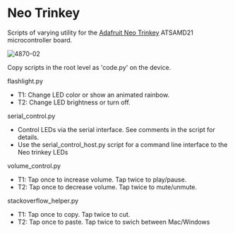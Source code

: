 # Neo Trinkey

Scripts of varying utility for the [Adafruit Neo Trinkey](https://www.adafruit.com/product/4870) ATSAMD21 microcontroller board.

![4870-02](https://user-images.githubusercontent.com/251168/114488192-cc193a00-9bc5-11eb-909c-7133a67af6b9.jpg)

Copy scripts in the root level as 'code.py' on the device.

flashlight.py
- T1: Change LED color or show an animated rainbow.
- T2: Change LED brightness or turn off.

serial_control.py
 - Control LEDs via the serial interface. See comments in the script for details.
 - Use the serial_control_host.py script for a command line interface to the Neo trinkey LEDs

volume_control.py
 - T1: Tap once to increase volume. Tap twice to play/pause.
 - T2: Tap once to decrease volume. Tap twice to mute/unmute.

stackoverflow_helper.py
 - T1: Tap once to copy. Tap twice to cut.
 - T2: Tap once to paste. Tap twice to swich between Mac/Windows

